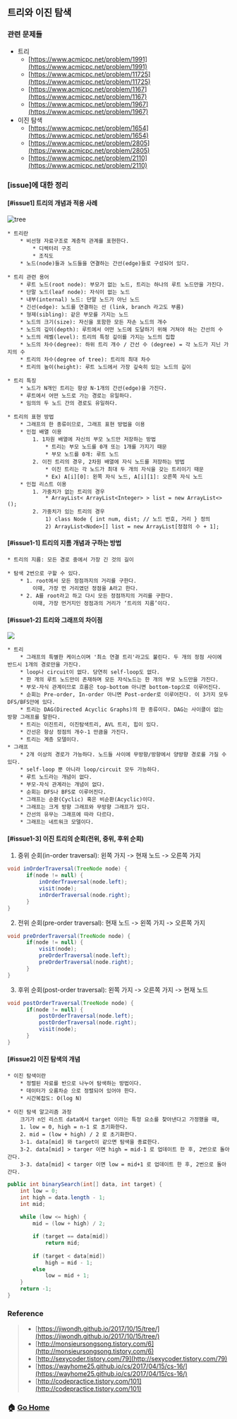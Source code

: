 ## 트리와 이진 탐색

### 관련 문제들
* 트리
    * [https://www.acmicpc.net/problem/1991](https://www.acmicpc.net/problem/1991)
    * [https://www.acmicpc.net/problem/11725](https://www.acmicpc.net/problem/11725)
    * [https://www.acmicpc.net/problem/1167](https://www.acmicpc.net/problem/1167)
    * [https://www.acmicpc.net/problem/1967](https://www.acmicpc.net/problem/1967)
* 이진 탐색
    * [https://www.acmicpc.net/problem/1654](https://www.acmicpc.net/problem/1654)
    * [https://www.acmicpc.net/problem/2805](https://www.acmicpc.net/problem/2805)
    * [https://www.acmicpc.net/problem/2110](https://www.acmicpc.net/problem/2110)

### [issue]에 대한 정리
#### [#issue1] 트리의 개념과 적용 사례
![tree](/contents/images/tree.png)

    * 트리란
        * 비선형 자료구조로 계층적 관계를 표현한다.
            * 디렉터리 구조
            * 조직도
        * 노드(node)들과 노드들을 연결하는 간선(edge)들로 구성되어 있다.
        
    * 트리 관련 용어
        * 루트 노드(root node): 부모가 없는 노드, 트리는 하나의 루트 노드만을 가진다.
        * 단말 노드(leaf node): 자식이 없는 노드
        * 내부(internal) 노드: 단말 노드가 아닌 노드
        * 긴선(edge): 노드를 연결하는 선 (link, branch 라고도 부름)
        * 형제(sibling): 같은 부모를 가지는 노드
        * 노드의 크기(size): 자신을 포함한 모든 자손 노드의 개수
        * 노드의 깊이(depth): 루트에서 어떤 노드에 도달하기 위해 거쳐야 하는 간선의 수
        * 노드의 레벨(level): 트리의 특정 깊이를 가지는 노드의 집합
        * 노드의 차수(degree): 하위 트리 개수 / 간선 수 (degree) = 각 노드가 지닌 가지의 수
        * 트리의 차수(degree of tree): 트리의 최대 차수
        * 트리의 높이(height): 루트 노드에서 가장 깊숙히 있는 노드의 깊이
        
    * 트리 특징
        * 노드가 N개인 트리는 항상 N-1개의 간선(edge)을 가진다.
        * 루트에서 어떤 노드로 가는 경로는 유일하다. 
        * 임의의 두 노드 간의 경로도 유일하다.
        
    * 트리의 표현 방법
        * 그래프의 한 종류이므로, 그래프 표현 방법을 이용
        * 인접 배열 이용
            1. 1차원 배열에 자신의 부모 노드만 저장하는 방법
                * 트리는 부모 노드를 0개 또는 1개를 가지기 때문
                * 부모 노드를 0개: 루트 노드
            2. 이진 트리의 경우, 2차원 배열에 자식 노드를 저장하는 방법
                * 이진 트리는 각 노드가 최대 두 개의 자식을 갖는 트리이기 때문
                * Ex) A[i][0]: 왼쪽 자식 노드, A[i][1]: 오른쪽 자식 노드
        * 인접 리스트 이용
            1. 가중치가 없는 트리의 경우
                * ArrayList< ArrayList<Integer> > list = new ArrayList<>();
            2. 가중치가 있는 트리의 경우
                1) class Node { int num, dist; // 노드 번호, 거리 } 정의
                2) ArrayList<Node>[] list = new ArrayList[정점의 수 + 1];

#### [#issue1-1] 트리의 지름 개념과 구하는 방법 
    * 트리의 지름: 모든 경로 중에서 가장 긴 것의 길이
    
    * 탐색 2번으로 구할 수 있다.
        * 1. root에서 모든 정점까지의 거리를 구한다. 
            이때, 가장 먼 거리였던 정점을 A라고 한다.
        * 2. A를 root라고 하고 다시 모든 정점까지의 거리를 구한다. 
            이때, 가장 먼거지인 정점과의 거리가 ‘트리의 지름’이다.

#### [#issue1-2] 트리와 그래프의 차이점
![](/contents/images/graph-vs-tree.png)

    * 트리
        * 그래프의 특별한 케이스이며 '최소 연결 트리'라고도 불린다. 두 개의 정점 사이에 반드시 1개의 경로만을 가진다.
        * loop나 circuit이 없다. 당연히 self-loop도 없다.
        * 한 개의 루트 노드만이 존재하며 모든 자식노드는 한 개의 부모 노드만을 가진다.
        * 부모-자식 관계이므로 흐름은 top-bottom 아니면 bottom-top으로 이루어진다.
        * 순회는 Pre-order, In-order 아니면 Post-order로 이루어진다. 이 3가지 모두 DFS/BFS안에 있다.
        * 트리는 DAG(Directed Acyclic Graphs)의 한 종류이다. DAG는 사이클이 없는 방향 그래프를 말한다.
        * 트리는 이진트리, 이진탐색트리, AVL 트리, 힙이 있다.
        * 간선은 항상 정점의 개수-1 만큼을 가진다.
        * 트리는 계층 모델이다.
    * 그래프
        * 2개 이상의 경로가 가능하다. 노드들 사이에 무방향/방향에서 양방향 경로를 가질 수 있다.
        * self-loop 뿐 아니라 loop/circuit 모두 가능하다.
        * 루트 노드라는 개념이 없다.
        * 부모-자식 관계라는 개념이 없다.
        * 순회는 DFS나 BFS로 이루어진다.
        * 그래프는 순환(Cyclic) 혹은 비순환(Acyclic)이다.
        * 그래프는 크게 방향 그래프와 무방향 그래프가 있다.
        * 간선의 유무는 그래프에 따라 다르다.
        * 그래프는 네트워크 모델이다.

#### [#issue1-3] 이진 트리의 순회(전위, 중위, 후위 순회)
1. 중위 순회(in-order traversal): 왼쪽 가지 -> 현재 노드 -> 오른쪽 가지
~~~java
void inOrderTraversal(TreeNode node) {
      if(node != null) {
          inOrderTraversal(node.left);
          visit(node);
          inOrderTraversal(node.right);
      }
}
~~~
2. 전위 순회(pre-order traversal): 현재 노드 -> 왼쪽 가지 -> 오른쪽 가지
~~~java
void preOrderTraversal(TreeNode node) {
      if(node != null) {
          visit(node);
          preOrderTraversal(node.left);
          preOrderTraversal(node.right);
      }
}
~~~
3. 후위 순회(post-order traversal): 왼쪽 가지 -> 오른쪽 가지 -> 현재 노드
~~~java
void postOrderTraversal(TreeNode node) {
      if(node != null) {
          postOrderTraversal(node.left);
          postOrderTraversal(node.right);
          visit(node);
      }
}
~~~


#### [#issue2] 이진 탐색의 개념
    * 이진 탐색이란
        * 정렬된 자료를 반으로 나누어 탐색하는 방법이다.
        * 데이터가 오름차순 으로 정렬되어 있어야 한다. 
        * 시간복잡도: O(log N)
        
    * 이진 탐색 알고리즘 과정
        크기가 n인 리스트 data에서 target 이라는 특정 요소를 찾아낸다고 가정했을 때,
        1. low = 0, high = n-1 로 초기화한다.
        2. mid = (low + high) / 2 로 초기화한다.
        3-1. data[mid] 와 target이 같으면 탐색을 종료한다.
        3-2. data[mid] > targer 이면 high = mid-1 로 업데이트 한 후, 2번으로 돌아간다.
        3-3. data[mid] < targer 이면 low = mid+1 로 업데이트 한 후, 2번으로 돌아간다.
    
~~~java
public int binarySearch(int[] data, int target) {
    int low = 0;
    int high = data.length - 1;
    int mid;
    
    while (low <= high) {
        mid = (low + high) / 2;

        if (target == data[mid])
            return mid;
        
        if (target < data[mid])
            high = mid - 1;
        else
            low = mid + 1;
    }
    return -1;
}
~~~
    

### Reference
> - [https://jiwondh.github.io/2017/10/15/tree/](https://jiwondh.github.io/2017/10/15/tree/)
> - [http://monsieursongsong.tistory.com/6](http://monsieursongsong.tistory.com/6)
> - [http://sexycoder.tistory.com/79](http://sexycoder.tistory.com/79)
> - [https://wayhome25.github.io/cs/2017/04/15/cs-16/](https://wayhome25.github.io/cs/2017/04/15/cs-16/)
> - [http://codepractice.tistory.com/101](http://codepractice.tistory.com/101)


### :house: [Go Home](https://github.com/Do-Hee/algorithm-study) 
